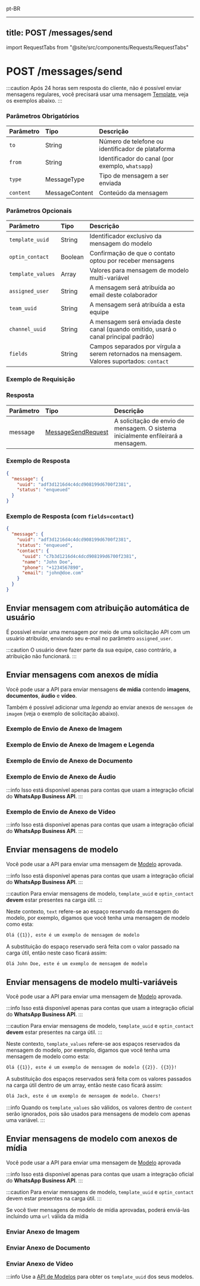 pt-BR

---
title: POST /messages/send
---

import RequestTabs from "@site/src/components/Requests/RequestTabs"

# POST /messages/send

:::caution
Após 24 horas sem resposta do cliente, não é possível enviar mensagens regulares, você precisará usar uma mensagem [Template](#send-template-messages), veja os exemplos abaixo.
:::

### Parâmetros Obrigatórios

| Parâmetro | Tipo           | Descrição                          |
| :-------- | :------------- | :----------------------------------- |
| `to`      | String         | Número de telefone ou identificador de plataforma  |
| `from`    | String         | Identificador do canal (por exemplo, `whatsapp`) |
| `type`    | MessageType    | Tipo de mensagem a ser enviada           |
| `content` | MessageContent | Conteúdo da mensagem               |

### Parâmetros Opcionais

| Parâmetro         | Tipo    | Descrição                                                                                     |
| :---------------- | :------ | :---------------------------------------------------------------------------------------------- |
| `template_uuid`   | String  | Identificador exclusivo da mensagem do modelo |
| `optin_contact`   | Boolean | Confirmação de que o contato optou por receber mensagens                               |
| `template_values` | Array   | Valores para mensagem de modelo multi-variável                                                      |
| `assigned_user`   | String  | A mensagem será atribuída ao email deste colaborador                                           |
| `team_uuid`       | String  | A mensagem será atribuída a esta equipe                                                           |
| `channel_uuid`    | String  | A mensagem será enviada deste canal (quando omitido, usará o canal principal padrão) |
| `fields`          | String  | Campos separados por vírgula a serem retornados na mensagem. Valores suportados: `contact`               |

### Exemplo de Requisição

<RequestTabs endpoint='messages_api' request="post_messages"/>

### Resposta

| Parâmetro | Tipo                                                                   | Descrição                                                              |
| :-------- | :--------------------------------------------------------------------- | :----------------------------------------------------------------------- |
| message   | [MessageSendRequest](/api/reference/object_types/message_send_request) | A solicitação de envio de mensagem. O sistema inicialmente enfileirará a mensagem. |

### Exemplo de Resposta

```json title=response.json
{
  "message": {
    "uuid": "adf3d1216d4c4dcd908199d6700f2381",
    "status": "enqueued"
  }
}
```

### Exemplo de Resposta (com `fields=contact`)

```json title=response.json
{
  "message": {
    "uuid": "adf3d1216d4c4dcd908199d6700f2381",
    "status": "enqueued",
    "contact": {
      "uuid": "c7b3d1216d4c4dcd908199d6700f2381",
      "name": "John Doe",
      "phone": "+1234567890",
      "email": "john@doe.com"
    }
  }
}
```

## Enviar mensagem com atribuição automática de usuário

É possível enviar uma mensagem por meio de uma solicitação API com um usuário atribuído, enviando seu e-mail no parâmetro `assigned_user`.

:::caution
O usuário deve fazer parte da sua equipe, caso contrário, a atribuição não funcionará.
:::

<RequestTabs endpoint='messages_api' request="post_messages_with_user_assignment"/>

## Enviar mensagens com anexos de mídia

Você pode usar a API para enviar mensagens **de mídia** contendo **imagens**, **documentos**, **áudio** e **vídeo**.

Também é possível adicionar uma _legenda_ ao enviar anexos de `mensagem de imagem` (veja o exemplo de solicitação abaixo).

### Exemplo de Envio de Anexo de Imagem

<RequestTabs endpoint='messages_api' request="post_messages_image"/>

### Exemplo de Envio de Anexo de Imagem e Legenda

<RequestTabs endpoint='messages_api' request="post_messages_image_caption"/>

### Exemplo de Envio de Anexo de Documento

<RequestTabs endpoint='messages_api' request="post_messages_document"/>

### Exemplo de Envio de Anexo de Áudio

:::info
Isso está disponível apenas para contas que usam a integração oficial do **WhatsApp Business API**.
:::

<RequestTabs endpoint='messages_api' request="post_messages_audio"/>

### Exemplo de Envio de Anexo de Vídeo

:::info
Isso está disponível apenas para contas que usam a integração oficial do **WhatsApp Business API**.
:::

<RequestTabs endpoint='messages_api' request="post_messages_video"/>

## Enviar mensagens de modelo

Você pode usar a API para enviar uma mensagem de [Modelo](/api/reference/object_types/template) aprovada.

:::info
Isso está disponível apenas para contas que usam a integração oficial do **WhatsApp Business API**.
:::

:::caution
Para enviar mensagens de modelo, `template_uuid` e `optin_contact` **devem** estar presentes na carga útil.
:::

<RequestTabs endpoint='messages_api' request="post_messages_template"/>

Neste contexto, `text` refere-se ao espaço reservado da mensagem do modelo, por exemplo, digamos que você tenha uma mensagem de modelo como esta:

```bash title=template_example
Olá {{1}}, este é um exemplo de mensagem de modelo
```

A substituição do espaço reservado será feita com o valor passado na carga útil, então neste caso ficará assim:

```bash title=template_example
Olá John Doe, este é um exemplo de mensagem de modelo
```

## Enviar mensagens de modelo multi-variáveis

Você pode usar a API para enviar uma mensagem de [Modelo](/api/reference/object_types/template) aprovada.

:::info
Isso está disponível apenas para contas que usam a integração oficial do **WhatsApp Business API**.
:::

:::caution
Para enviar mensagens de modelo, `template_uuid` e `optin_contact` **devem** estar presentes na carga útil.
:::

<RequestTabs endpoint='messages_api' request="post_multi_variable_messages_template"/>

Neste contexto, `template_values` refere-se aos espaços reservados da mensagem do modelo, por exemplo, digamos que você tenha uma mensagem de modelo como esta:

```bash title=template_example
Olá {{1}}, este é um exemplo de mensagem de modelo {{2}}. {{3}}!
```

A substituição dos espaços reservados será feita com os valores passados na carga útil dentro de um array, então neste caso ficará assim:

```bash title=template_example
Olá Jack, este é um exemplo de mensagem de modelo. Cheers!
```

:::info
Quando os `template_values` são válidos, os valores dentro de `content` serão ignorados, pois são usados para mensagens de modelo com apenas uma variável.
:::

## Enviar mensagens de modelo com anexos de mídia

Você pode usar a API para enviar uma mensagem de [Modelo](/api/reference/object_types/template) aprovada

:::info
Isso está disponível apenas para contas que usam a integração oficial do **WhatsApp Business API**.
:::

:::caution
Para enviar mensagens de modelo, `template_uuid` e `optin_contact` devem estar presentes na carga útil.
:::

Se você tiver mensagens de modelo de mídia aprovadas, poderá enviá-las incluindo uma `url` válida da mídia

### Enviar Anexo de Imagem

<RequestTabs endpoint='messages_api' request="post_messages_template_image"/>

### Enviar Anexo de Documento

<RequestTabs endpoint='messages_api' request="post_messages_template_document"/>

### Enviar Anexo de Vídeo

<RequestTabs endpoint='messages_api' request="post_messages_template_video"/>

:::info
Use a [API de Modelos](/api/reference/template_messages_api/introduction) para obter os `template_uuid` dos seus modelos.